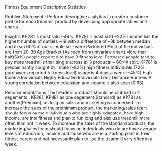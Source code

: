 Fitness Equipment Descriptive Statistics

Problem Statement :
Perform descriptive analytics to create a customer profile for each treadmill product by developing appropriate tables and charts.

Insights
KP281 is most sold ~44%. KP781 is least sold ~22%
Income has the highest number of outliers ~19 with a difference of ~3k between median and mean
60% of our sample size were Partnered
Most of the individuals are from 20-30 Age Bracket (As seen from univariate chart)
More than half(53%) people reported to have 3 fitness level
Partnered people tend to buy more treadmills than single across all 3 products ~ 60:40 split.
KP781 is predominantly bought by :
male (~82%)
high fitness individuals (72% purchasers reported 5 fitness level)
usage is 4 days a week (~45%)
High Income Individuals
Highly Educated Individuals
Long Distance Runners
A strong correlation between education and income is also seen (0.63)


Recommendatations
The treadmill products should be clubbed in 2 segements : KP281, KP481 as one segement(Standard) as KP781 as another(Premium), as long as sales and marketing is concerned.
To increase the sales of the premimum product, the marketing/sales team should focus on male individuals who are highly educated, have high income, are into fitness and plan to run long and also use treadmill more often than not in week.
To increase the sales of the standard products, the marketing/sales team should focus on individuals who do are have average levels of education, income and those who are in a starting point in their fitness career and not necessarily plan to use the treadmill very often in a week.